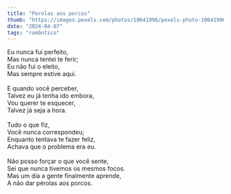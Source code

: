 ```yaml
---
title: "Perolas aos porcos"
thumb: "https://images.pexels.com/photos/10641996/pexels-photo-10641996.jpeg"
date: "2024-04-07"
tags: "romântico"
---
```

Eu nunca fui perfeito,  
Mas nunca tentei te ferir;  
Eu não fui o eleito,  
Mas sempre estive aqui.  
<br />
E quando você perceber,  
Talvez eu já tenha ido embora,  
Vou querer te esquecer,  
Talvez já seja a hora.  
<br />
Tudo o que fiz,  
Você nunca correspondeu;  
Enquanto tentava te fazer feliz,  
Achava que o problema era eu.  
<br />
Não posso forçar o que você sente,  
Sei que nunca tivemos os mesmos focos.  
Mas um dia a gente finalmente aprende,  
A não dar pérolas aos porcos.  